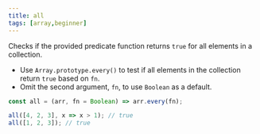 ```yaml
---
title: all
tags: [array,beginner]
---
```


Checks if the provided predicate function returns `true` for all elements in a collection.

- Use `Array.prototype.every()` to test if all elements in the collection return `true` based on `fn`.
- Omit the second argument, `fn`, to use `Boolean` as a default.

```js
const all = (arr, fn = Boolean) => arr.every(fn);
```

```js
all([4, 2, 3], x => x > 1); // true
all([1, 2, 3]); // true
```
